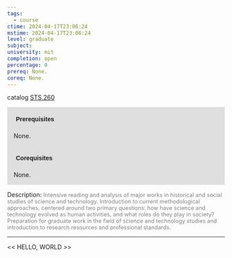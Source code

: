 ```yaml
---
tags:
  - course
ctime: 2024-04-17T23:06:24
mstime: 2024-04-17T23:06:24
level: graduate
subject: 
university: mit
completion: open
percentage: 0
prereq: None.
coreq: None.
---
```


catalog [STS.260](http://student.mit.edu/catalog/mSTSb.html#STS.260)

<span style="display: block; padding: 15px; background-color: rgb(100, 100, 100, 0.2);"><font id="m_prereq4150_0" style="display: block; font-family: Arial, sans-serif; font-weight: bold; padding: 5px">Prerequisites</font><br><span id="prereq4150_0">None.</span></span>
<span style="display: block; padding: 15px; background-color: rgb(100, 100, 100, 0.2);"><font id="m_coreq4150_0" style="display: block; font-family: Arial, sans-serif; font-weight: bold; padding: 5px">Corequisites</font><br><span id="coreq4150_0">None.</span></span>

<font style="">Description:</font>
<font style="color: grey; font-size: 0.8rem;">Intensive reading and analysis of major works in historical and social studies of science and technology. Introduction to current methodological approaches, centered around two primary questions: how have science and technology evolved as human activities, and what roles do they play in society? Preparation for graduate work in the field of science and technology studies and introduction to research resources and professional standards.</font>



---

<< HELLO, WORLD >>
